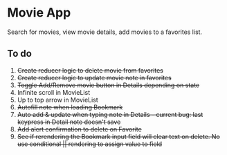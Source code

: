 # Movie App

Search for movies, view movie details, add movies to a favorites list.

## To do

1. ~~Create reducer logic to delete movie from favorites~~
2. ~~Create reducer logic to update movie note in favorites~~
3. ~~Toggle Add/Remove movie button in Details depending on state~~
4. Infinite scroll in MovieList
5. Up to top arrow in MovieList
6. ~~Autofill note when loading Bookmark~~
7. ~~Auto add & update when typing note in Details - current bug: last keypress in Detail note doesn't save~~
8. ~~Add alert confirmation to delete on Favorite~~
9. ~~See if rerendering the Bookmark input field will clear text on delete. No use conditional || rendering to assign value to field~~
